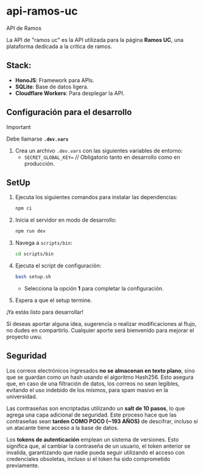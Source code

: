 # api-ramos-uc

API de Ramos

La API de "ramos uc" es la API utilizada para la página **Ramos UC**, una plataforma dedicada a la crítica de ramos.

## Stack:
- **HonoJS**: Framework para APIs.
- **SQLite**: Base de datos ligera.
- **Cloudflare Workers**: Para desplegar la API.

## Configuración para el desarrollo

> [!IMPORTANT]
> Debe llamarse **`.dev.vars`**

1. Crea un archivo `.dev.vars` con las siguientes variables de entorno:
    - `SECRET_GLOBAL_KEY=` // Obligatorio tanto en desarrollo como en producción.

## SetUp

1. Ejecuta los siguientes comandos para instalar las dependencias:
    ```bash
    npm ci
    ```

2. Inicia el servidor en modo de desarrollo:
    ```bash
    npm run dev
    ```

3. Navega a `scripts/bin`:
    ```bash
    cd scripts/bin
    ```

4. Ejecuta el script de configuración:
    ```bash
    bash setup.sh
    ```
    - Selecciona la opción **1** para completar la configuración.

5. Espera a que el setup termine.

¡Ya estás listo para desarrollar!


Si deseas aportar alguna idea, sugerencia o realizar modificaciones al flujo, no dudes en compartirlo. Cualquier aporte será bienvenido para mejorar el proyecto uwu.

## Seguridad

Los correos electrónicos ingresados **no se almacenan en texto plano**, sino que se guardan como un hash usando el algoritmo Hash256. Esto asegura que, en caso de una filtración de datos, los correos no sean legibles, evitando el uso indebido de los mismos, para spam masivo en la universidad.

Las contraseñas son encriptadas utilizando un **salt de 10 pasos**, lo que agrega una capa adicional de seguridad. Este proceso hace que las contraseñas sean **tarden COMO POCO (~193 AÑOS)** de descifrar, incluso si un atacante tiene acceso a la base de datos.

Los **tokens de autenticación** emplean un sistema de versiones. Esto significa que, al cambiar la contraseña de un usuario, el token anterior se invalida, garantizando que nadie pueda seguir utilizando el acceso con credenciales obsoletas, incluso si el token ha sido comprometido previamente.
